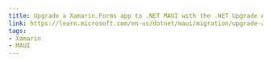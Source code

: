 ```yaml
---
title: Upgrade a Xamarin.Forms app to .NET MAUI with the .NET Upgrade Assistant
link: https://learn.microsoft.com/en-us/dotnet/maui/migration/upgrade-assistant
tags:
- Xamarin
- MAUI
---
```

